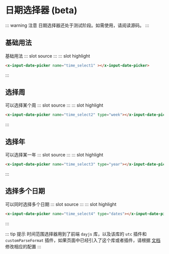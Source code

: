 # 日期选择器 (beta)

::: warning 注意
日期选择器还处于测试阶段。如需使用，请阅读源码。
:::

## 基础用法

<demo-block>
基础用法
::: slot source
<el-date-picker v-model="date_picker1">
</el-date-picker>
:::
::: slot highlight

``` html
<x-input-date-picker name="time_select1" ></x-input-date-picker>
```
:::
</demo-block>

## 选择周

<demo-block>
可以选择某个周
::: slot source
<el-date-picker v-model="date_picker2" type="week">
</el-date-picker>
:::
::: slot highlight

``` html
<x-input-date-picker name="time_select2" type="week"></x-input-date-picker>
```
:::
</demo-block>

## 选择年

<demo-block>
可以选择某一年
::: slot source
<el-date-picker v-model="date_picker3" type="year">
</el-date-picker>
:::
::: slot highlight

``` html
<x-input-date-picker name="time_select3" type="year"></x-input-date-picker>
```
:::
</demo-block>

## 选择多个日期

<demo-block>
可以同时选择多个日期
::: slot source
<el-date-picker v-model="date_picker4" type="dates">
</el-date-picker>
:::
::: slot highlight

``` html
<x-input-date-picker name="time_select4" type="dates"></x-input-date-picker>
```
:::
</demo-block>

::: tip 提示
时间范围选择器用到了前端 `dayjs` 库，以及该库的 `utc` 插件和 `customParseFormat` 插件，如果页面中已经引入了这个库或者插件，请根据 [文档](/guide/getting-started.html#自定义配置) 修改相应的配置
:::

<script>
export default {
    data(){
        return {
            date_picker1:'',
            date_picker2:'',
            date_picker3:'',
            date_picker4:'',
        };
    }
};
</script>

<style lang="scss">
.el-picker-panel__body {
    table {
        display: table;
        border-collapse: separate;
        tbody{
            margin:0;
        }
        tr{
            border-top:0;
            background-color:transparent;
        }
        th,td{
            border:0;
        }
    }
}
</style>